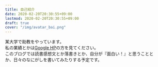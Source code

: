 ```yaml
---
title: 自己紹介
date: 2020-02-20T20:30:55+09:00
lastmod: 2020-02-20T20:30:55+09:00
draft: true
cover: "/img/avatar_bai.png"
---
```


某大学で助教をやっています。<br>
私の業績とかは[Google HP](https://sites.google.com/view/nambaikin/%E3%83%9B%E3%83%BC%E3%83%A0)の方を見てください。<br>
このブログでは読書感想文とか落書きとか、自分が『面白い！』と思うこととか、日々のなにがしを書いてみたりする予定です。<br>
<br>